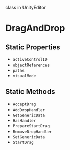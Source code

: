 class in UnityEditor
# DragAndDrop

## Static Properties
- `activeControlID`
- `objectReferences`
- `paths`
- `visualMode`
## Static Methods
- `AcceptDrag`
- `AddDropHandler`
- `GetGenericData`
- `HasHandler`
- `PrepareStartDrag`
- `RemoveDropHandler`
- `SetGenericData`
- `StartDrag`
